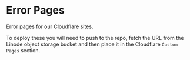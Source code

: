 # Error Pages

Error pages for our Cloudflare sites.

To deploy these you will need to push to the repo, fetch the URL from the Linode object storage bucket and then place it in the Cloudflare `Custom Pages` section.
